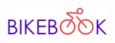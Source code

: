<p align="center" width="100%">
<img src="Logo/BikeBook-logo color.png" alt="Logo" width="200"/>
</p>

